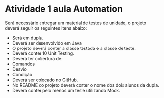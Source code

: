 # Atividade 1 aula Automation
Será necessário entregar um material de testes de unidade, o projeto deverá seguir os seguintes itens abaixo:

- Será em dupla.
- Deverá ser desenvolvido em Java.
- O projeto deverá conter a classe testada e a classe de teste.
- Deverá conter 10 Unit Testing.
- Deverá ter cobertura de:
- Comandos
- Desvio
- Condição
- Deverá ser colocado no GitHub.
- No README do projeto deverá conter o nome dos dois alunos da dupla.
- Deverá conter pelo menos um teste utilizando Mock.